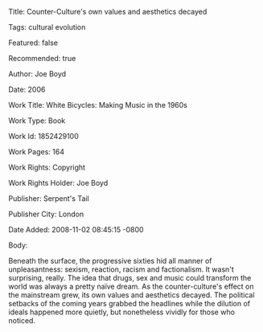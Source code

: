 Title:  Counter-Culture's own values and aesthetics decayed

Tags:   cultural evolution

Featured: false

Recommended: true

Author: Joe Boyd

Date:   2006

Work Title: White Bicycles: Making Music in the 1960s

Work Type: Book

Work Id: 1852429100

Work Pages: 164

Work Rights: Copyright

Work Rights Holder: Joe Boyd

Publisher: Serpent's Tail

Publisher City: London

Date Added: 2008-11-02 08:45:15 -0800

Body: 

Beneath the surface, the progressive sixties hid all manner of unpleasantness: sexism, reaction, racism and factionalism. It wasn't surprising, really. The idea that drugs, sex and music could transform the world was always a pretty naïve dream. As the counter-culture's effect on the mainstream grew, its own values and aesthetics decayed. The political setbacks of the coming years grabbed the headlines while the dilution of ideals happened more quietly, but nonetheless vividly for those who noticed.

